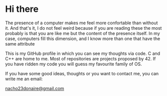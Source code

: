 # Hi there 

The presence of a computer makes me feel more confortable than without it. And that's it, I do not feel weird because
if you are reading these the most probably is that you are like me but the content of the presence itself. In my case, computers
fill this dimension, and I know more than one that have the same attribute

This is my GitHub profile in which you can see my thoughts via code. C and C++ are home to me. Most of repositories are 
projects proposed by 42. If you have ridden my code you will guess my favourite family of OS.

If you have some good ideas, thoughts or you want to contact me, you can write me an email:

nacho23donaire@gmail.com
